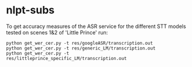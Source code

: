 # nlpt-subs

To get accuracy measures of the ASR service for the different STT models tested on scenes 1&2 of 'Little Prince' run:
```
python get_wer_cer.py -t res/googleASR/transcription.out 
python get_wer_cer.py -t res/generic_LM/transcription.out
python get_wer_cer.py -t res/littleprince_specific_LM/transcription.out
```

